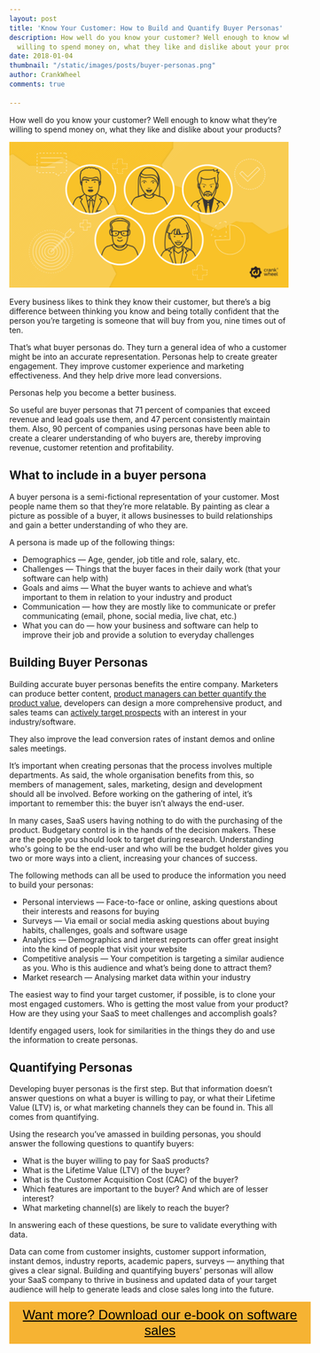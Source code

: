 ```yaml
---
layout: post
title: 'Know Your Customer: How to Build and Quantify Buyer Personas'
description: How well do you know your customer? Well enough to know what they’re
  willing to spend money on, what they like and dislike about your products?
date: 2018-01-04
thumbnail: "/static/images/posts/buyer-personas.png"
author: CrankWheel
comments: true

---
```

How well do you know your customer? Well enough to know what they’re willing to spend money on, what they like and dislike about your products?

<img class="responsive-img" src="/static/images/posts/buyer-personas.png" alt="Buyer personas"/>

Every business likes to think they know their customer, but there’s a big difference between thinking you know and being totally confident that the person you’re targeting is someone that will buy from you, nine times out of ten.

That’s what buyer personas do. They turn a general idea of who a customer might be into an accurate representation. Personas help to create greater engagement. They improve customer experience and marketing effectiveness. And they help drive more lead conversions.

Personas help you become a better business.

So useful are buyer personas that 71 percent of companies that exceed revenue and lead goals use them, and 47 percent consistently maintain them. Also, 90 percent of companies using personas have been able to create a clearer understanding of who buyers are, thereby improving revenue, customer retention and profitability.

## What to include in a buyer persona

A buyer persona is a semi-fictional representation of your customer. Most people name them so that they’re more relatable. By painting as clear a picture as possible of a buyer, it allows businesses to build relationships and gain a better understanding of who they are.

A persona is made up of the following things:

* Demographics — Age, gender, job title and role, salary, etc.
* Challenges — Things that the buyer faces in their daily work (that your software can help with)
* Goals and aims — What the buyer wants to achieve and what’s important to them in relation to your industry and product
* Communication — how they are mostly like to communicate or prefer communicating (email, phone, social media, live chat, etc.)
* What you can do — how your business and software can help to improve their job and provide a solution to everyday challenges

## Building Buyer Personas

Building accurate buyer personas benefits the entire company. Marketers can produce better content, [product managers can better quantify the product value](https://www.toptal.com/product-managers/product-management/how-can-product-managers-create-value#i-found-masterly-software-engineers), developers can design a more comprehensive product, and sales teams can [actively target prospects](https://bant.io/blog/sales/how-to-build-prospect-list/) with an interest in your industry/software.

They also improve the lead conversion rates of instant demos and online sales meetings.

It’s important when creating personas that the process involves multiple departments. As said, the whole organisation benefits from this, so members of management, sales, marketing, design and development should all be involved. Before working on the gathering of intel, it’s important to remember this: the buyer isn’t always the end-user.

In many cases, SaaS users having nothing to do with the purchasing of the product. Budgetary control is in the hands of the decision makers. These are the people you should look to target during research. Understanding who's going to be the end-user and who will be the budget holder gives you two or more ways into a client, increasing your chances of success.

The following methods can all be used to produce the information you need to build your personas:

* Personal interviews — Face-to-face or online, asking questions about their interests and reasons for buying
* Surveys — Via email or social media asking questions about buying habits, challenges, goals and software usage
* Analytics — Demographics and interest reports can offer great insight into the kind of people that visit your website
* Competitive analysis — Your competition is targeting a similar audience as you. Who is this audience and what’s being done to attract them?
* Market research — Analysing market data within your industry

The easiest way to find your target customer, if possible, is to clone your most engaged customers. Who is getting the most value from your product? How are they using your SaaS to meet challenges and accomplish goals?

Identify engaged users, look for similarities in the things they do and use the information to create personas.

## Quantifying Personas

Developing buyer personas is the first step. But that information doesn’t answer questions on what a buyer is willing to pay, or what their Lifetime Value (LTV) is, or what marketing channels they can be found in. This all comes from quantifying.

Using the research you’ve amassed in building personas, you should answer the following questions to quantify buyers:

* What is the buyer willing to pay for SaaS products?
* What is the Lifetime Value (LTV) of the buyer?
* What is the Customer Acquisition Cost (CAC) of the buyer?
* Which features are important to the buyer? And which are of lesser interest?
* What marketing channel(s) are likely to reach the buyer?

In answering each of these questions, be sure to validate everything with data.

Data can come from customer insights, customer support information, instant demos, industry reports, academic papers, surveys — anything that gives a clear signal. Building and quantifying buyers' personas will allow your SaaS company to thrive in business and updated data of your target audience will help to generate leads and close sales long into the future.

<style>
.btn-signup {
padding-top: 11px !important;
border-radius: 0px !important;
background-color: #f6b333;
text-align: center;
padding: 10px 20px !important;
border: 0px !important;
width: 100%;
margin-bottom: 20px;
}
.btn-signup a {
color: black !important;
font-family: 'Titillium Web', sans-serif;
font-size: 24px !important;
font-weight: normal !important;
}
</style>

<div class="btn-signup"><a style="cursor: pointer;" href="/sign-up-to-download">Want more? Download our e-book on software sales</a></div>